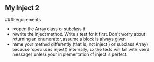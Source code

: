 My Inject 2
---------

###Requirements

- reopen the Array class or subclass it.
- rewrite the inject method. Write a test for it first. Don't worry about returning an enumerator, assume a block is always given
- name your method differently (that is, not inject() or subclass Array) because rspec uses inject() internally, so the tests will fail with weird messages unless your implementation of inject is perfect.
